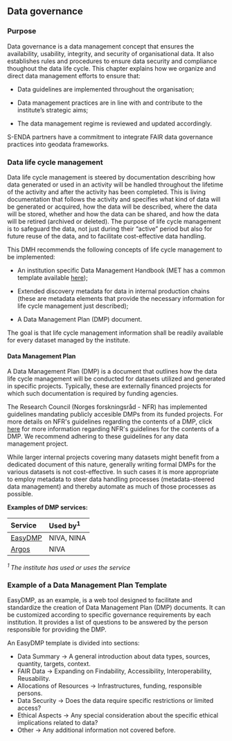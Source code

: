 ## Data governance

### Purpose

Data governance is a data management concept that ensures the availability, usability, integrity, and security of organisational data.  It also establishes rules and procedures to ensure data security and compliance thoughout the data life cycle. This chapter explains how we organize and direct data management efforts to ensure that:

- Data guidelines are implemented throughout the organisation;

- Data management practices are in line with and contribute to the institute’s strategic aims;

- The data management regime is reviewed and updated accordingly.

S-ENDA partners have a commitment to integrate FAIR data governance practices into geodata frameworks.

### Data life cycle management

Data life cycle management is steered by documentation describing how data generated or used in an activity will be handled throughout the lifetime of the activity and after the activity has been completed. This is living documentation that follows the activity and specifies what kind of data will be generated or acquired, how the data will be described, where the data will be stored, whether and how the data can be shared, and how the data will be retired (archived or deleted). The purpose of life cycle management is to safeguard the data, not just during their “active” period but also for future reuse of the data, and to facilitate cost-effective data handling.

This DMH recommends the following concepts of life cycle management to be implemented:

- An institution specific Data Management Handbook (MET has a common template available [here](https://github.com/metno/data-management-handbook));

- Extended discovery metadata for data in internal production chains (these are metadata elements that provide the necessary information for life cycle management just described);

- A Data Management Plan (DMP) document.

The goal is that life cycle management information shall be readily available for every dataset managed by the institute. 

#### Data Management Plan

A Data Management Plan (DMP) is a document that outlines how the data life cycle management will be conducted for datasets utilized and generated in specific projects. Typically, these are externally financed projects for which such documentation is required by funding agencies. 

The Research Council (Norges forskningsråd - NFR) has implemented guidelines mandating publicly accesible DMPs from its funded projects. For more details on NFR's guidelines regarding the contents of a DMP, click [here](https://www.forskningsradet.no/en/research-policy-strategy/open-science/research-data/) for more information regarding NFR's guidelines for the contents of a DMP. We recommend adhering to these guidelines for any data management project.  

While larger internal projects covering many datasets might benefit from a dedicated document of this nature, generally writing formal DMPs for the various datasets is not cost-effective. In such cases it is more appropriate to employ metadata to steer data handling processes (metadata-steered data management) and thereby automate as much of those processes as possible.

**Examples of DMP services:**

|Service|Used by<sup>1</sup>|
|:----|:----|
|[EasyDMP](https://www.sigma2.no/data-planning)|NIVA, NINA|
[Argos](https://argos.openaire.eu/home)|NIVA|

<sup> *1 </sup>The institute has used or uses the service* 

### Example of a Data Management Plan Template

EasyDMP, as an example, is a web tool designed to facilitate and standardize the creation of Data Management Plan (DMP) documents. It can be customized according to specific governance requirements by each institution. It provides a list of questions to be answered by the person responsible for providing the DMP.

An EasyDMP template is divided into sections:
  - Data Summary -> A general introduction about data types, sources, quantity, targets, context.
  - FAIR Data -> Expanding on Findability, Accessibility, Interoperability, Reusability.
  - Allocations of Resources -> Infrastructures, funding, responsible persons.
  - Data Security -> Does the data require specific restrictions or limited access?
  - Ethical Aspects -> Any special consideration about the specific ethical implications related to data?
  - Other -> Any additional information not covered before.


